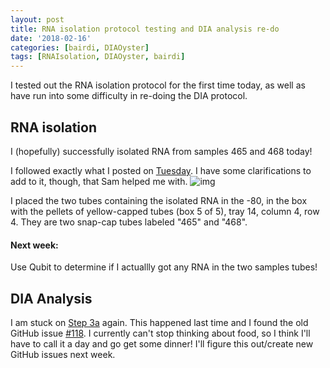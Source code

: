 ```yaml
---
layout: post
title: RNA isolation protocol testing and DIA analysis re-do
date: '2018-02-16'
categories: [bairdi, DIAOyster]
tags: [RNAIsolation, DIAOyster, bairdi]
---
```


I tested out the RNA isolation protocol for the first time today, as well as have run into some difficulty in re-doing the DIA protocol. 


## RNA isolation

I (hopefully) successfully isolated RNA from samples 465 and 468 today! 

I followed exactly what I posted on [Tuesday](https://github.com/grace-ac/grace-ac.github.io/blob/master/_posts/2018-02-13-RNA-isolation-protocol-for-tomorrow.md). I have some clarifications to add to it, though, that Sam helped me with. 
![img](http://owl.fish.washington.edu/scaphapoda/grace/2015-oysterseed-project/2015-DIA/DIA-protocol.png)

I placed the two tubes containing the isolated RNA in the -80, in the box with the pellets of yellow-capped tubes (box 5 of 5), tray 14, column 4, row 4. They are two snap-cap tubes labeled "465" and "468".

#### Next week:
Use Qubit to determine if I actuallly got any RNA in the two samples tubes!

## DIA Analysis

I am stuck on [Step 3a](https://github.com/RobertsLab/resources/blob/master/protocols/DIA-data-Analyses.md#step-3a-create-two-text-files-that-indicate-path-for-1-the-reference-peptide-list-in-silico-protein-digestion-and-2-spectra-data-mzml-files) again. This happened last time and I found the old GitHub issue [#118](https://github.com/RobertsLab/resources/issues/118). I currently can't stop thinking about food, so I think I'll have to call it a day and go get some dinner! I'll figure this out/create new GitHub issues next week. 
